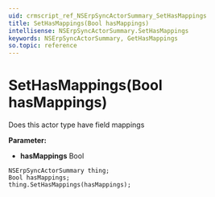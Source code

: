 ```yaml
---
uid: crmscript_ref_NSErpSyncActorSummary_SetHasMappings
title: SetHasMappings(Bool hasMappings)
intellisense: NSErpSyncActorSummary.SetHasMappings
keywords: NSErpSyncActorSummary, GetHasMappings
so.topic: reference
---
```


# SetHasMappings(Bool hasMappings)

Does this actor type have field mappings

**Parameter:** 
 - **hasMappings** Bool

```crmscript
NSErpSyncActorSummary thing;
Bool hasMappings;
thing.SetHasMappings(hasMappings);
```

